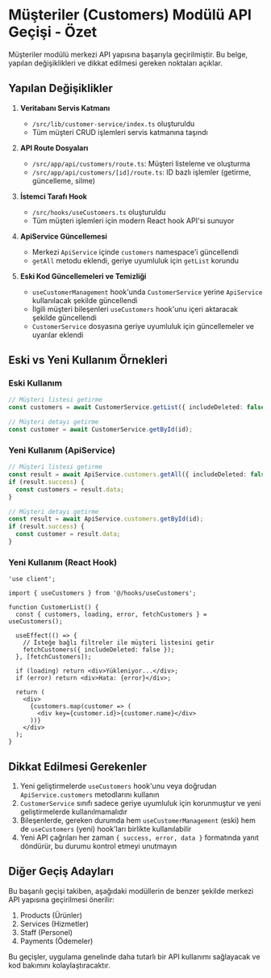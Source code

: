 # Müşteriler (Customers) Modülü API Geçişi - Özet

Müşteriler modülü merkezi API yapısına başarıyla geçirilmiştir. Bu belge, yapılan değişiklikleri ve dikkat edilmesi gereken noktaları açıklar.

## Yapılan Değişiklikler

1. **Veritabanı Servis Katmanı**
   - `/src/lib/customer-service/index.ts` oluşturuldu
   - Tüm müşteri CRUD işlemleri servis katmanına taşındı

2. **API Route Dosyaları**
   - `/src/app/api/customers/route.ts`: Müşteri listeleme ve oluşturma
   - `/src/app/api/customers/[id]/route.ts`: ID bazlı işlemler (getirme, güncelleme, silme)

3. **İstemci Tarafı Hook**
   - `/src/hooks/useCustomers.ts` oluşturuldu
   - Tüm müşteri işlemleri için modern React hook API'si sunuyor

4. **ApiService Güncellemesi**
   - Merkezi `ApiService` içinde `customers` namespace'i güncellendi
   - `getAll` metodu eklendi, geriye uyumluluk için `getList` korundu

5. **Eski Kod Güncellemeleri ve Temizliği**
   - `useCustomerManagement` hook'unda `CustomerService` yerine `ApiService` kullanılacak şekilde güncellendi
   - İlgili müşteri bileşenleri `useCustomers` hook'unu içeri aktaracak şekilde güncellendi
   - `CustomerService` dosyasına geriye uyumluluk için güncellemeler ve uyarılar eklendi

## Eski vs Yeni Kullanım Örnekleri

### Eski Kullanım

```typescript
// Müşteri listesi getirme
const customers = await CustomerService.getList({ includeDeleted: false });

// Müşteri detayı getirme
const customer = await CustomerService.getById(id);
```

### Yeni Kullanım (ApiService)

```typescript
// Müşteri listesi getirme
const result = await ApiService.customers.getAll({ includeDeleted: false });
if (result.success) {
  const customers = result.data;
}

// Müşteri detayı getirme
const result = await ApiService.customers.getById(id);
if (result.success) {
  const customer = result.data;
}
```

### Yeni Kullanım (React Hook)

```tsx
'use client';

import { useCustomers } from '@/hooks/useCustomers';

function CustomerList() {
  const { customers, loading, error, fetchCustomers } = useCustomers();
  
  useEffect(() => {
    // İsteğe bağlı filtreler ile müşteri listesini getir
    fetchCustomers({ includeDeleted: false });
  }, [fetchCustomers]);
  
  if (loading) return <div>Yükleniyor...</div>;
  if (error) return <div>Hata: {error}</div>;
  
  return (
    <div>
      {customers.map(customer => (
        <div key={customer.id}>{customer.name}</div>
      ))}
    </div>
  );
}
```

## Dikkat Edilmesi Gerekenler

1. Yeni geliştirmelerde `useCustomers` hook'unu veya doğrudan `ApiService.customers` metodlarını kullanın
2. `CustomerService` sınıfı sadece geriye uyumluluk için korunmuştur ve yeni geliştirmelerde kullanılmamalıdır
3. Bileşenlerde, gereken durumda hem `useCustomerManagement` (eski) hem de `useCustomers` (yeni) hook'ları birlikte kullanılabilir
4. Yeni API çağrıları her zaman `{ success, error, data }` formatında yanıt döndürür, bu durumu kontrol etmeyi unutmayın

## Diğer Geçiş Adayları

Bu başarılı geçişi takiben, aşağıdaki modüllerin de benzer şekilde merkezi API yapısına geçirilmesi önerilir:

1. Products (Ürünler)
2. Services (Hizmetler)
3. Staff (Personel)
4. Payments (Ödemeler)

Bu geçişler, uygulama genelinde daha tutarlı bir API kullanımı sağlayacak ve kod bakımını kolaylaştıracaktır.
